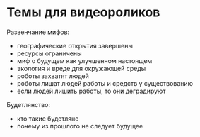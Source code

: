 # Темы для видеороликов

Развенчание мифов:
- географические открытия завершены
- ресурсы ограничены
- миф о будущем как улучшенном настоящем
- экология и вреде для окружающей среды
- роботы захватят людей
- роботы лишат людей работы и средств у существованию
- если людей лишить работы, то они деградируют

Будетлянство:
- кто такие будетляне
- почему из прошлого не следует будущее
